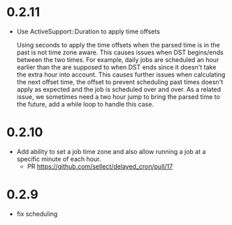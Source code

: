 # 0.2.11

- Use ActiveSupport::Duration to apply time offsets

  Using seconds to apply the time offsets when the parsed time is in the
  past is not time zone aware. This causes issues when DST begins/ends
  between the two times. For example, daily jobs are scheduled an hour
  earlier than the are supposed to when DST ends since it doesn't take the
  extra hour into account. This causes further issues when calculating the
  next offset time, the offset to prevent scheduling past times doesn't
  apply as expected and the job is scheduled over and over. As a related
  issue, we sometimes need a two hour jump to bring the parsed time to the
  future, add a while loop to handle this case.

# 0.2.10

- Add ability to set a job time zone and also allow running a job at a specific minute of each hour.
  - PR https://github.com/sellect/delayed_cron/pull/17

# 0.2.9

- fix scheduling